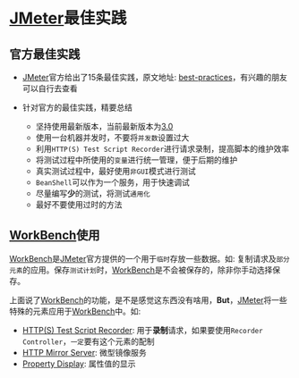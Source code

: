# [JMeter](http://jmeter.apache.org/)最佳实践

## 官方最佳实践

- [JMeter](http://jmeter.apache.org/)官方给出了15条最佳实践，原文地址: [best-practices](http://jmeter.apache.org/usermanual/best-practices.html)，有兴趣的朋友可以自行去查看
- 针对官方的最佳实践，精要总结

  - 坚持使用最新版本，当前最新版本为[3.0](http://jmeter.apache.org/download_jmeter.cgi)
  - 使用一台机器并发时，不要将`并发数`设置过大
  - 利用`HTTP(S) Test Script Recorder`进行请求录制，提高脚本的维护效率
  - 将测试过程中所使用的`变量`进行统一管理，便于后期的维护
  - 真实测试过程中，最好使用`非GUI`模式进行测试
  - `BeanShell`可以作为一个服务，用于快速调试
  - 尽量编写**少**的测试，将测试`通用化`
  - 最好不要使用过时的方法

## [WorkBench](http://jmeter.apache.org/usermanual/component_reference.html#WorkBench)使用

[WorkBench](http://jmeter.apache.org/usermanual/component_reference.html#WorkBench)是[JMeter](http://jmeter.apache.org/)官方提供的一个用于`临时`存放一些数据。如: 复制请求及`部分元素`的应用。保存`测试计划`时，[WorkBench](http://jmeter.apache.org/usermanual/component_reference.html#WorkBench)是不会被保存的，除非你手动选择保存。

上面说了[WorkBench](http://jmeter.apache.org/usermanual/component_reference.html#WorkBench)的功能，是不是感觉这东西没有啥用，**But**，[JMeter](http://jmeter.apache.org/)将一些特殊的元素应用于[WorkBench](http://jmeter.apache.org/usermanual/component_reference.html#WorkBench)中。如:

- [HTTP(S) Test Script Recorder](http://jmeter.apache.org/usermanual/component_reference.html): 用于**录制**请求，如果要使用`Recorder Controller`，`一定`要有这个元素的配制
- [HTTP Mirror Server](http://jmeter.apache.org/usermanual/component_reference.html#HTTP_Mirror_Server): 微型镜像服务
- [Property Display](http://jmeter.apache.org/usermanual/component_reference.html#Property_Display): 属性值的显示
